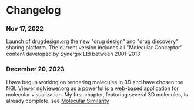 # Changelog

### Nov 17, 2022 
Launch of drugdesign.org the new "drug design" and "drug discovery" sharing platform. The current version includes all "Molecular Conceptor"  content developed by Synergix Ltd between 2001-2013.

### December 20, 2023
I have begun working on rendering molecules in 3D and have chosen the NGL Viewer [nglviewer.org](https://nglviewer.org/) as a powerful is a web-based application for molecular visualization. My first chapter, featuring several 3D molecules, is already complete. see [Molecular Similarity](https://www.drugdesign.org/chapters/molecular-similarity/)

